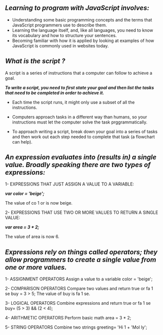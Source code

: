 ## ***Learning to program with JavaScript involves:***
- Understanding some basic
programming concepts and
the terms that JavaScript
programmers use to
describe them.
- Learning the language itself,
and, like all languages, you
need to know its vocabulary
and how to structure your
sentences.
- Becoming familiar with how
it is applied by looking at
examples of how JavaScript
is commonly used in
websites today.

## ***What is the script ?***
A script is a series of instructions that a computer can follow to achieve a goal.

***To write a script, you need to first
state your goal and then list the
tasks that need to be completed in
order to achieve it.***

- Each time the script runs, it might only use a subset of all the instructions.

- Computers approach tasks in a different way than
humans, so your instructions must let the computer
solve the task prggrammatically.

- To approach writing a script, break down your goal into
a series of tasks and then work out each step needed
to complete that task (a flowchart can help).

## ***An expression evaluates into (results in) a single value. Broadly speaking there are two types of expressions:***

1- EXPRESSIONS THAT JUST ASSIGN A
VALUE TO A VARIABLE:

***var color = 'beige';***

The value of co 1 or is now beige.

2- EXPRESSIONS THAT USE TWO OR
MORE VALUES TO RETURN A SINGLE VALUE:

***var area = 3 * 2;***

The value of area is now 6.

## ***Expressions rely on things called operators; they allow programmers to create a single value from one or more values.***

1- ASSIGNMENT OPERATORS
Assign a value to a variable
color = 'beige';

2- COMPARISON OPERATORS
Compare two values and return true or fa 1 se
buy = 3 > 5;
The value of buy is fa 1 se.

3- LOGICAL OPERATORS
Combine expressions and return true or fa 1 se
buy= (5 > 3) && (2 < 4);

4- ARITHMETIC OPERATORS
Perform basic math
area = 3 * 2;

5- STRING OPERATORS
Combine two strings
greeting= 'Hi 1 + 'Mol ly';